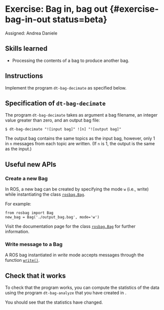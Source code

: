 # Exercise: Bag in, bag out {#exercise-bag-in-out status=beta}

Assigned: Andrea Daniele

## Skills learned

- Processing the contents of a bag to produce another bag.

## Instructions

Implement the program `dt-bag-decimate` as specified below.


## Specification of `dt-bag-decimate`

The program `dt-bag-decimate` takes as argument a bag filename, an integer
value greater than zero, and an output bag file:

    $ dt-bag-decimate "![input bag]" ![n] "![output bag]"

The output bag contains the same topics as the input bag, however, only 1 in
`n` messages from each topic are written.  (If `n` is 1, the output is the same as the input.)


## Useful new APIs

### Create a new Bag

In ROS, a new bag can be created by specifying the mode `w` (i.e., write) while
instantiating the class [`rosbag.Bag`][rosbag-bag].

For example:

    from rosbag import Bag
    new_bag = Bag('./output_bag.bag', mode='w')

Visit the documentation page for the class [`rosbag.Bag`][rosbag-bag] for further information.


[rosbag-bag]: http://docs.ros.org/api/rosbag/html/python/

### Write message to a Bag

A ROS bag instantiated in *write* mode accepts messages through the function
[`write()`](http://docs.ros.org/api/rosbag/html/python/rosbag.bag.Bag-class.html#write).


## Check that it works

To check that the program works, you can compute the statistics
of the data using the program `dt-bag-analyze` that you have created
in [](#exercise-bag-analysis).

You should see that the statistics have changed.
